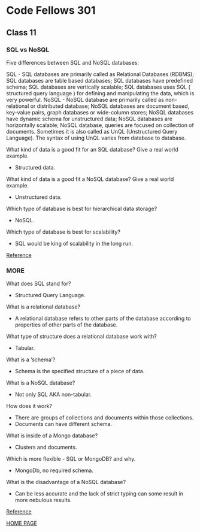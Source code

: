 # Code Fellows 301

## Class 11

### SQL vs NoSQL

Five differences between SQL and NoSQL databases:

SQL - SQL databases are primarily called as Relational Databases (RDBMS); SQL databases are table based databases; SQL databases have predefined schema; SQL databases are vertically scalable; SQL databases uses SQL ( structured query language ) for defining and manipulating the data, which is very powerful.
NoSQL - NoSQL database are primarily called as non-relational or distributed database; NoSQL databases are document based, key-value pairs, graph databases or wide-column stores; NoSQL databases have dynamic schema for unstructured data; NoSQL databases are horizontally scalable; NoSQL database, queries are focused on collection of documents. Sometimes it is also called as UnQL (Unstructured Query Language). The syntax of using UnQL varies from database to database.

What kind of data is a good fit for an SQL database?
Give a real world example.

- Structured data.

What kind of data is a good fit a NoSQL database?
Give a real world example.

- Unstructured data.

Which type of database is best for hierarchical data storage?

- NoSQL.

Which type of database is best for scalability?

- SQL would be king of scalability in the long run.

[Reference](https://www.thegeekstuff.com/2014/01/sql-vs-nosql-db/)

### MORE

What does SQL stand for?

- Structured Query Language.

What is a relational database?

- A relational database refers to other parts of the database according to properties of other parts of the database.

What type of structure does a relational database work with?

- Tabular.

What is a ‘schema’?

- Schema is the specified structure of a piece of data.

What is a NoSQL database?

- Not only SQL AKA non-tabular.

How does it work?

- There are groups of collections and documents within those collections.
- Documents can have different schema.

What is inside of a Mongo database?

- Clusters and documents.

Which is more flexible - SQL or MongoDB? and why.

- MongoDb, no required schema.

What is the disadvantage of a NoSQL database?

- Can be less accurate and the lack of strict typing can some result in more nebulous results.

[Reference](https://www.youtube.com/watch?v=ZS_kXvOeQ5Y)

[HOME PAGE](https://getullrichordietrying.github.io/reading-notes/)
